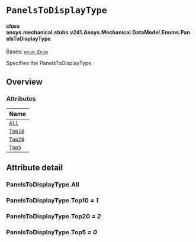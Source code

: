 # `PanelsToDisplayType`



#### *class* ansys.mechanical.stubs.v241.Ansys.Mechanical.DataModel.Enums.PanelsToDisplayType

Bases: [`enum.Enum`](https://docs.python.org/3/library/enum.html#enum.Enum)

Specifies the PanelsToDisplayType.

<!-- !! processed by numpydoc !! -->

<a id="overview"></a>

## Overview

### Attributes

| Name |
| --------------------------------------- |
| [`All`](#PanelsToDisplayType.All) |
| [`Top10`](#PanelsToDisplayType.Top10) |
| [`Top20`](#PanelsToDisplayType.Top20) |
| [`Top5`](#PanelsToDisplayType.Top5) |

<a id="attribute-detail"></a>

## Attribute detail

<a id="PanelsToDisplayType.All"></a>

### PanelsToDisplayType.All

<a id="PanelsToDisplayType.Top10"></a>

### PanelsToDisplayType.Top10 *= 1*

<a id="PanelsToDisplayType.Top20"></a>

### PanelsToDisplayType.Top20 *= 2*

<a id="PanelsToDisplayType.Top5"></a>

### PanelsToDisplayType.Top5 *= 0*


